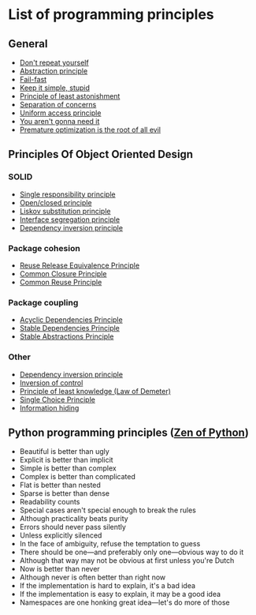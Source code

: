 # List of programming principles

## General
- [Don't repeat yourself](https://en.wikipedia.org/wiki/Don%27t_repeat_yourself)
- [Abstraction principle](https://en.wikipedia.org/wiki/Abstraction_principle_(computer_programming))
- [Fail-fast](https://en.wikipedia.org/wiki/Fail-fast)
- [Keep it simple, stupid](https://en.wikipedia.org/wiki/KISS_principle)
- [Principle of least astonishment](https://en.wikipedia.org/wiki/Principle_of_least_astonishment)
- [Separation of concerns](https://en.wikipedia.org/wiki/Separation_of_concerns)
- [Uniform access principle](https://en.wikipedia.org/wiki/Uniform_access_principle)
- [You aren't gonna need it](https://en.wikipedia.org/wiki/You_aren%27t_gonna_need_it)
- [Premature optimization is the root of all evil](https://stackify.com/premature-optimization-evil/)


## Principles Of Object Oriented Design
### SOLID
- [Single responsibility principle](https://en.wikipedia.org/wiki/Single_responsibility_principle)
- [Open/closed principle](https://en.wikipedia.org/wiki/Open/closed_principle)
- [Liskov substitution principle](https://en.wikipedia.org/wiki/Liskov_substitution_principle)
- [Interface segregation principle](https://en.wikipedia.org/wiki/Interface_segregation_principle)
- [Dependency inversion principle](https://en.wikipedia.org/wiki/Dependency_inversion_principle)

### Package cohesion
- [Reuse Release Equivalence Principle](http://wiki.c2.com/?ReuseReleaseEquivalencePrinciple)
- [Common Closure Principle](http://wiki.c2.com/?CommonClosurePrinciple)
- [Common Reuse Principle](http://wiki.c2.com/?CommonReusePrinciple)

### Package coupling
- [Acyclic Dependencies Principle](http://wiki.c2.com/?AcyclicDependenciesPrinciple)
- [Stable Dependencies Principle](http://wiki.c2.com/?StableDependenciesPrinciple)
- [Stable Abstractions Principle](http://wiki.c2.com/?StableAbstractionsPrinciple)

### Other
- [Dependency inversion principle](https://en.wikipedia.org/wiki/Dependency_inversion_principle)
- [Inversion of control](https://en.wikipedia.org/wiki/Inversion_of_control)
- [Principle of least knowledge (Law of Demeter)](https://en.wikipedia.org/wiki/Law_of_Demeter)
- [Single Choice Principle](http://wiki.c2.com/?SingleChoicePrinciple)
- [Information hiding](http://wiki.c2.com/?InformationHiding)


## Python programming principles ([Zen of Python](https://en.wikipedia.org/wiki/Zen_of_Python))
- Beautiful is better than ugly
- Explicit is better than implicit
- Simple is better than complex
- Complex is better than complicated
- Flat is better than nested
- Sparse is better than dense
- Readability counts
- Special cases aren't special enough to break the rules
- Although practicality beats purity
- Errors should never pass silently
- Unless explicitly silenced
- In the face of ambiguity, refuse the temptation to guess
- There should be one—and preferably only one—obvious way to do it
- Although that way may not be obvious at first unless you're Dutch
- Now is better than never
- Although never is often better than right now
- If the implementation is hard to explain, it's a bad idea
- If the implementation is easy to explain, it may be a good idea
- Namespaces are one honking great idea—let's do more of those
